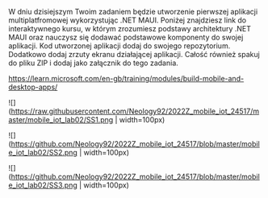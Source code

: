 W dniu dzisiejszym Twoim zadaniem będzie utworzenie pierwszej aplikacji multiplatfromowej wykorzystując .NET MAUI. Poniżej znajdziesz link do interaktywnego kursu, w którym zrozumiesz podstawy architektury .NET MAUI oraz nauczysz się dodawać podstawowe komponenty do swojej aplikacji. Kod utworzonej aplikacji dodaj do swojego repozytorium. Dodatkowo dodaj zrzuty ekranu działającej aplikacji. Całość również spakuj do pliku ZIP i dodaj jako załącznik do tego zadania.

https://learn.microsoft.com/en-gb/training/modules/build-mobile-and-desktop-apps/

![](https://raw.githubusercontent.com/Neology92/2022Z_mobile_iot_24517/master/mobile_iot_lab02/SS1.png | width=100px) 

![](https://github.com/Neology92/2022Z_mobile_iot_24517/blob/master/mobile_iot_lab02/SS2.png | width=100px)

![](https://github.com/Neology92/2022Z_mobile_iot_24517/blob/master/mobile_iot_lab02/SS3.png | width=100px)
